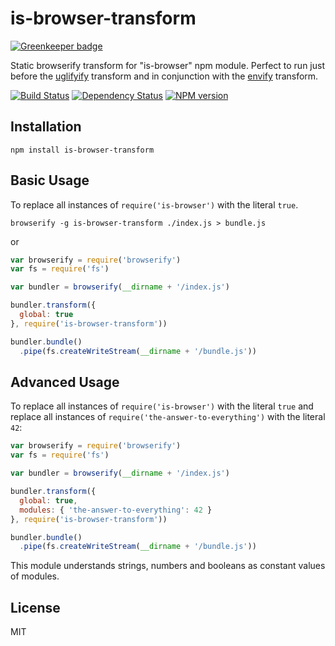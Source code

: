 # is-browser-transform

[![Greenkeeper badge](https://badges.greenkeeper.io/ForbesLindesay/is-browser-transform.svg)](https://greenkeeper.io/)

Static browserify transform for "is-browser" npm module.  Perfect to run just before the [uglifyify](https://github.com/hughsk/uglifyify) transform and in conjunction with the [envify](https://github.com/hughsk/envify) transform.

[![Build Status](https://img.shields.io/travis/ForbesLindesay/is-browser-transform/master.svg)](https://travis-ci.org/ForbesLindesay/is-browser-transform)
[![Dependency Status](https://img.shields.io/david/ForbesLindesay/is-browser-transform.svg)](https://david-dm.org/ForbesLindesay/is-browser-transform)
[![NPM version](https://img.shields.io/npm/v/is-browser-transform.svg)](https://www.npmjs.org/package/is-browser-transform)

## Installation

    npm install is-browser-transform

## Basic Usage

To replace all instances of `require('is-browser')` with the literal `true`.

```
browserify -g is-browser-transform ./index.js > bundle.js
```

or

```js
var browserify = require('browserify')
var fs = require('fs')

var bundler = browserify(__dirname + '/index.js')

bundler.transform({
  global: true
}, require('is-browser-transform'))

bundler.bundle()
  .pipe(fs.createWriteStream(__dirname + '/bundle.js'))
```

## Advanced Usage

To replace all instances of `require('is-browser')` with the literal `true` and replace all instances of `require('the-answer-to-everything')` with the literal `42`:

```js
var browserify = require('browserify')
var fs = require('fs')

var bundler = browserify(__dirname + '/index.js')

bundler.transform({
  global: true,
  modules: { 'the-answer-to-everything': 42 }
}, require('is-browser-transform'))

bundler.bundle()
  .pipe(fs.createWriteStream(__dirname + '/bundle.js'))
```

This module understands strings, numbers and booleans as constant values of modules.

## License

  MIT
